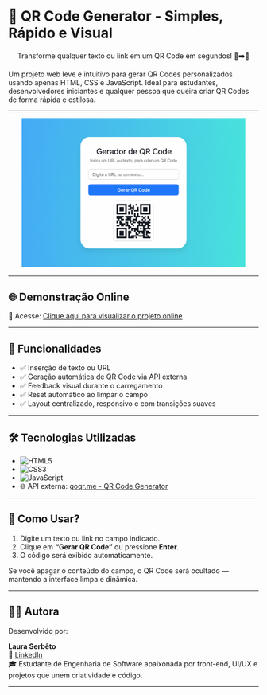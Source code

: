 # 📲 QR Code Generator - Simples, Rápido e Visual

<p align="center">
  Transforme qualquer texto ou link em um QR Code em segundos! 🔗➡️🧩
</p>

Um projeto web leve e intuitivo para gerar QR Codes personalizados usando apenas HTML, CSS e JavaScript. Ideal para estudantes, desenvolvedores iniciantes e qualquer pessoa que queira criar QR Codes de forma rápida e estilosa.

---

<p align="center">
  <img src="img/tela1.png" alt="Tela do projeto QR Code Generator" width="450px">
</p>

---

## 🌐 Demonstração Online

🔗 Acesse: [Clique aqui para visualizar o projeto online](https://qrcode-generator-vjeg.vercel.app/)  

---

## 🚀 Funcionalidades

- ✅ Inserção de texto ou URL
- ✅ Geração automática de QR Code via API externa
- ✅ Feedback visual durante o carregamento
- ✅ Reset automático ao limpar o campo
- ✅ Layout centralizado, responsivo e com transições suaves

---

## 🛠️ Tecnologias Utilizadas

- ![HTML5](https://img.shields.io/badge/HTML5-%23E34F26.svg?style=for-the-badge&logo=html5&logoColor=white)
- ![CSS3](https://img.shields.io/badge/CSS3-%231572B6.svg?style=for-the-badge&logo=css3&logoColor=white)
- ![JavaScript](https://img.shields.io/badge/JavaScript-%23F7DF1E.svg?style=for-the-badge&logo=javascript&logoColor=black)
- 🌐 API externa: [goqr.me - QR Code Generator](https://goqr.me/api/)

---

## 🧭 Como Usar?

1. Digite um texto ou link no campo indicado.
2. Clique em **“Gerar QR Code”** ou pressione **Enter**.
3. O código será exibido automaticamente.

Se você apagar o conteúdo do campo, o QR Code será ocultado — mantendo a interface limpa e dinâmica.

---

## 👩‍💻 Autora

Desenvolvido por:

**Laura Serbêto**  
🔗 [LinkedIn](https://www.linkedin.com/in/lauraserbeto)  
🎓 Estudante de Engenharia de Software apaixonada por front-end, UI/UX e projetos que unem criatividade e código.

---

